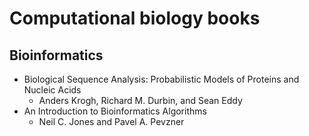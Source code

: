 # Computational biology books

## Bioinformatics

- Biological Sequence Analysis: Probabilistic Models of Proteins and Nucleic Acids
    - Anders Krogh, Richard M. Durbin, and Sean Eddy
- An Introduction to Bioinformatics Algorithms
    - Neil C. Jones and Pavel A. Pevzner